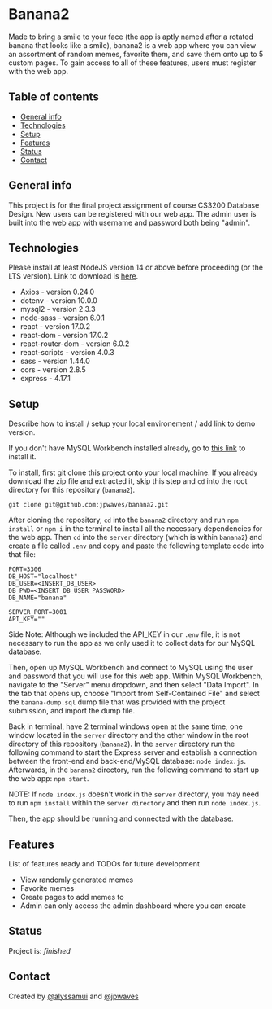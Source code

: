# Banana2

Made to bring a smile to your face (the app is aptly named after a rotated
banana that looks like a smile), banana2 is a web app where you can view an
assortment of random memes, favorite them, and save them onto up to 5 custom
pages. To gain access to all of these features, users must register with the web
app.

## Table of contents

- [General info](#general-info)
- [Technologies](#technologies)
- [Setup](#setup)
- [Features](#features)
- [Status](#status)
- [Contact](#contact)

## General info

This project is for the final project assignment of course CS3200 Database Design. New users can be registered with our web app. The admin user is built into the web app with username and password both being "admin".

## Technologies

Please install at least NodeJS version 14 or above before proceeding (or the LTS version). Link to download is [here](https://nodejs.org/en/download/).

- Axios - version 0.24.0
- dotenv - version 10.0.0
- mysql2 - version 2.3.3
- node-sass - version 6.0.1
- react - version 17.0.2
- react-dom - version 17.0.2
- react-router-dom - version 6.0.2
- react-scripts - version 4.0.3
- sass - version 1.44.0
- cors - version 2.8.5
- express - 4.17.1

## Setup

Describe how to install / setup your local environement / add link to demo version.

If you don't have MySQL Workbench installed already, go to [this link](https://dev.mysql.com/downloads/workbench/) to install it.

To install, first git clone this project onto your local machine. If you already download the zip file and extracted it, skip this step and `cd` into the root directory for this repository (`banana2`).

```
git clone git@github.com:jpwaves/banana2.git
```

After cloning the repository, `cd` into the `banana2` directory and run `npm install` or `npm i` in the terminal to install all the necessary dependencies for the web app. Then `cd` into the `server` directory (which is within `banana2`) and create a file called `.env` and copy and paste the following template code into that file:

```
PORT=3306
DB_HOST="localhost"
DB_USER=<INSERT_DB_USER>
DB_PWD=<INSERT_DB_USER_PASSWORD>
DB_NAME="banana"

SERVER_PORT=3001
API_KEY=""
```

Side Note: Although we included the API_KEY in our `.env` file, it is not necessary to run the app as we only used it to collect data for our MySQL database.

Then, open up MySQL Workbench and connect to MySQL using the user and password that you will use for this web app. Within MySQL Workbench, navigate to the "Server" menu dropdown, and then select "Data Import". In the tab that opens up, choose "Import from Self-Contained File" and select the `banana-dump.sql` dump file that was provided with the project submission, and import the dump file.

Back in terminal, have 2 terminal windows open at the same time; one window located in the `server` directory and the other window in the root directory of this repository (`banana2`). In the `server` directory run the following command to start the Express server and establish a connection between the front-end and back-end/MySQL database: `node index.js`. Afterwards, in the `banana2` directory, run the following command to start up the web app: `npm start`.

NOTE: If `node index.js` doesn't work in the `server` directory, you may need to run `npm install` within the `server directory` and then run `node index.js`.

Then, the app should be running and connected with the database.

## Features

List of features ready and TODOs for future development

- View randomly generated memes
- Favorite memes
- Create pages to add memes to
- Admin can only access the admin dashboard where you can create

## Status

Project is: _finished_

## Contact

Created by [@alyssamui](https://github.com/alyssamui) and [@jpwaves](https://github.com/jpwaves)
